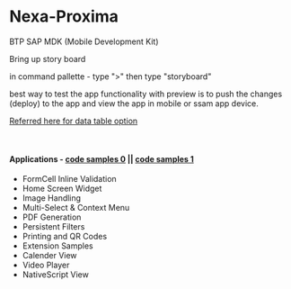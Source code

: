 # Nexa-Proxima
BTP SAP MDK (Mobile Development Kit)


Bring up story board 

in command pallette - type ">" then type "storyboard"

best way to test the app functionality with preview is to push the changes (deploy) to the app and view the app in mobile or ssam app device.


[Referred here for data table option](https://help.sap.com/doc/3642933ef2e1478fb1578ef2acba4ae9/Latest/en-US/reference/schemadoc/Page/SectionedTable/Container/DataTable.schema.html)


</br> 

#### Applications - [code samples 0](https://github.com/SAP-samples/cloud-mdk-tutorial-samples) || [code samples 1](https://github.com/SAP-samples/cloud-mdk-samples/tree/main/Showcase_Apps)

- FormCell Inline Validation
- Home Screen Widget
- Image Handling
- Multi-Select & Context Menu
- PDF Generation
- Persistent Filters
- Printing and QR Codes
- Extension Samples
- Calender View
- Video Player
- NativeScript View

</br> </br>

<!--

</br> </br>

#### Applications - [code samples](https://github.com/SAP-samples/cloud-mdk-samples/tree/main/Showcase_Apps)

- FormCell Inline Validation
- Home Screen Widget

-->

